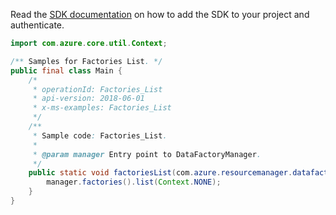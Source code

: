 Read the [SDK documentation](https://github.com/Azure/azure-sdk-for-java/blob/azure-resourcemanager-datafactory_1.0.0-beta.5/sdk/datafactory/azure-resourcemanager-datafactory/README.md) on how to add the SDK to your project and authenticate.

```java
import com.azure.core.util.Context;

/** Samples for Factories List. */
public final class Main {
    /*
     * operationId: Factories_List
     * api-version: 2018-06-01
     * x-ms-examples: Factories_List
     */
    /**
     * Sample code: Factories_List.
     *
     * @param manager Entry point to DataFactoryManager.
     */
    public static void factoriesList(com.azure.resourcemanager.datafactory.DataFactoryManager manager) {
        manager.factories().list(Context.NONE);
    }
}
```

